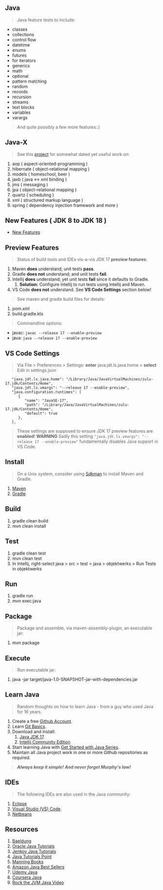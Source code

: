 Java
----
>Java feature tests to include:
* classes
* collections
* control flow
* datetime
* enums
* futures
* for iterators
* generics
* math
* optional
* pattern matching
* random
* records
* recursion
* streams
* text blocks
* variables
* varargs
>And quite possibly a few more features.:)

Java-X
------
>See this [project](https://github.com/objektwerks/java.x) for somewhat dated yet useful work on:
1. aop ( aspect-oriented-programming )
2. hibernate ( object-relational mapping )
3. models ( homeschool, beer )
4. jaxb ( java <-> xml binding )
5. jms ( messaging )
6. jpa ( object-relational mapping )
7. quartz ( scheduling )
8. xml ( structured markup language )
9. spring ( dependency injection framework and more )

New Features ( JDK 8 to JDK 18 )
--------------------------------
* [New Features](https://advancedweb.hu/a-categorized-list-of-all-java-and-jvm-features-since-jdk-8-to-18/)

Preview Features
----------------
>Status of build tools and IDEs vis-a-vis JDK 17 **preview features**:
1. Maven **does** understand; unit tests **pass**.
2. Gradle **does not** understand; and unit tests **fail**.
3. Intellij **does** understand; yet unit tests **fail** since it defaults to Gradle. 
   1. **Solution:** Configure Intellij to run tests using Intellij and Maven.
4. VS Code **does not** understand. See **VS Code Settings** section below!
>See maven and gradle build files for details:
1. pom.xml
2. build.gradle.kts
>Commandline options:
* javac: ```javac --release 17 --enable-preview```
* java: ```java --release 17 --enable-preview```

VS Code Settings
----------------
>Via File > Preferences > Settings: **enter** java.jdt.ls.java.home > **select** Edit in settings.json
```
   "java.jdt.ls.java.home": "/Library/Java/JavaVirtualMachines/zulu-17.jdk/Contents/Home",
   "java.jdt.ls.vmargs": "--release 17 --enable-preview",
   "java.configuration.runtimes": [
      {
         "name": "JavaSE-17",
         "path": "/Library/Java/JavaVirtualMachines/zulu-17.jdk/Contents/Home",
         "default": true
      },    
   ],
```
>These settings are supposed to ensure JDK 17 preview features are **enabled**!
>**WARNING** Sadly this setting ```"java.jdt.ls.vmargs": "--release 17 --enable-preview"```
>fundamentally disables Java support in VS Code.

Install
-------
>On a Unix system, consider using [Sdkman](https://sdkman.io/) to install Maven and Gradle.
1. [Maven](https://maven.apache.org/)
2. [Gradle](https://gradle.org/)

Build
-----
1. gradle clean build
2. mvn clean install

Test
----
1. gradle clean test
2. mvn clean test
3. In Intellij, right-select java > src > test > java > objektwerks > Run Tests in objektwerks

Run
---
1. gradle run
2. mvn exec:java

Package
-------
>Package and assemble, via maven-assembly-plugin, an executable jar:
1. mvn package

Execute
-------
>Run executable jar:
1. java -jar target/java-1.0-SNAPSHOT-jar-with-dependencies.jar

Learn Java
----------
>Random thoughts on how to learn Java - from a guy who used Java for 16 years.
1. Create a free [Github Account]( https://github.com ).
2. Learn [Git Basics]( https://www.freecodecamp.org/news/learn-the-basics-of-git-in-under-10-minutes-da548267cc91/ ).
3. Download and install:
   1. [Java JDK 17]( https://www.oracle.com/java/technologies/downloads/#java17 ).
   2. [Intellij Community Edition](https://www.jetbrains.com/idea/download/#section=mac)
4. Start learning Java with [Get Started with Java Series](https://www.baeldung.com/get-started-with-java-series).
5. Maintain all Java project work in one or more Github repositories as required.

>***Always keep it simple!*** ***And never forget Murphy's law!***

IDEs
----
>The following IDEs are also used in the Java community:
1. [Eclipse](https://www.eclipse.org/downloads/packages/release/kepler/sr1/eclipse-ide-java-developers)
2. [Visual Studio (VS) Code]( https://code.visualstudio.com/download ).
3. [Netbeans](https://netbeans.apache.org/)

Resources
---------
1. [Baeldung](https://www.baeldung.com/)
2. [Oracle Java Tutorials](https://docs.oracle.com/javase/tutorial/)
3. [Jenkov Java Tutorials](https://jenkov.com/tutorials/java/index.html)
4. [Java Tutorials Point](https://www.tutorialspoint.com/java/index.htm)
5. [Manning Books](https://www.manning.com/)
6. [Amazon Java Best Sellers](https://www.amazon.com/Best-Sellers-Books-Java-Programming/zgbs/books/3608)
7. [Udemy Java](https://www.udemy.com/courses/search/?src=ukw&q=java)
8. [Coursera Java](https://www.coursera.org/search?query=java&)
9. [Rock the JVM Java Video](https://www.youtube.com/watch?v=sjGjoDiD2F8)